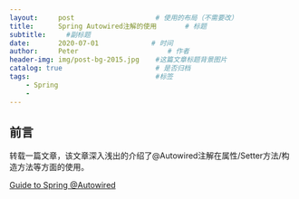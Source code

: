 ```yaml
---
layout:     post                    # 使用的布局（不需要改）
title:      Spring Autowired注解的使用       # 标题 
subtitle:     #副标题
date:       2020-07-01             # 时间
author:     Peter                      # 作者
header-img: img/post-bg-2015.jpg    #这篇文章标题背景图片
catalog: true                       # 是否归档
tags:                               #标签
    - Spring
    - 
---
```


## 前言

转载一篇文章，该文章深入浅出的介绍了@Autowired注解在属性/Setter方法/构造方法等方面的使用。  

[Guide to Spring @Autowired](https://www.baeldung.com/spring-autowire)
